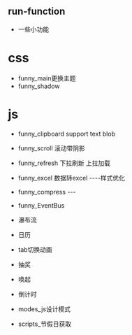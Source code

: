 ## run-function
- 一些小功能
# css
- funny_main更换主题
- funny_shadow

# js
- funny_clipboard support text blob
- funny_scroll 滚动带阴影
- funny_refresh 下拉刷新 上拉加载
- funny_excel 数据转excel ----样式优化
- funny_compress ---
- funny_EventBus
- 瀑布流
- 日历
- tab切换动画
- 抽奖
- 唤起
- 倒计时
- modes_js设计模式

- scripts_节假日获取

